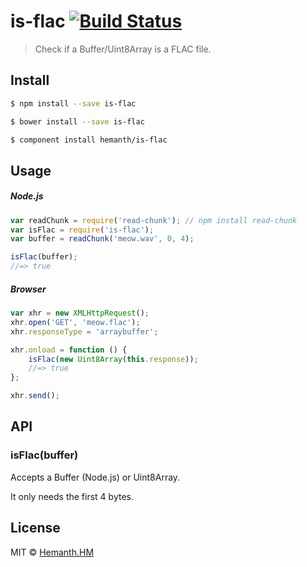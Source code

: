 # is-flac [![Build Status](https://travis-ci.org/hemanth/is-flac.svg?branch=master)](https://travis-ci.org/hemanth/is-flac)

> Check if a Buffer/Uint8Array is a FLAC file.

## Install

```sh
$ npm install --save is-flac
```

```sh
$ bower install --save is-flac
```

```sh
$ component install hemanth/is-flac
```


## Usage

##### Node.js

```js
var readChunk = require('read-chunk'); // npm install read-chunk
var isFlac = require('is-flac');
var buffer = readChunk('meow.wav', 0, 4);

isFlac(buffer);
//=> true
```

##### Browser

```js
var xhr = new XMLHttpRequest();
xhr.open('GET', 'meow.flac');
xhr.responseType = 'arraybuffer';

xhr.onload = function () {
	isFlac(new Uint8Array(this.response));
	//=> true
};

xhr.send();
```


## API

### isFlac(buffer)

Accepts a Buffer (Node.js) or Uint8Array.

It only needs the first 4 bytes.


## License

MIT © [Hemanth.HM](http://h3manth.com)
